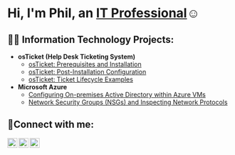 <h1>Hi, I'm Phil, an <a href="https://linkedin.com/in/pfisseha">IT Professional</a>☺</h1>

<h2>👨‍💻 Information Technology Projects:</h2>

- <b>osTicket (Help Desk Ticketing System)</b>
  - [osTicket: Prerequisites and Installation](https://github.com/pf3338/osticket-prereqs)
  - [osTicket: Post-Installation Configuration](https://github.com/pf3338/post-install-config)
  - [osTicket: Ticket Lifecycle Examples](https://github.com/pf3338/ticket-lifecycle)
- <b>Microsoft Azure</b>
  - [Configuring On-premises Active Directory within Azure VMs](https://github.com/pf3338/configure-ad)
  - [Network Security Groups (NSGs) and Inspecting Network Protocols](https://github.com/pf3338/azure-network-protocols)

<h2>🤳Connect with me:</h2>

[<img align="left" alt="Josh | Twitter" width="22px" src="https://cdn.jsdelivr.net/npm/simple-icons@v3/icons/twitter.svg" />][twitter]
[<img align="left" alt="Josh | LinkedIn" width="22px" src="https://cdn.jsdelivr.net/npm/simple-icons@v3/icons/linkedin.svg" />][linkedin]
[<img align="left" alt="Josh | Instagram" width="22px" src="https://cdn.jsdelivr.net/npm/simple-icons@v3/icons/instagram.svg" />][instagram]

[twitter]: https://twitter.com/Josh
[instagram]: https://www.instagram.com/Josh
[linkedin]: https://www.linkedin.com/in/pfisseha
